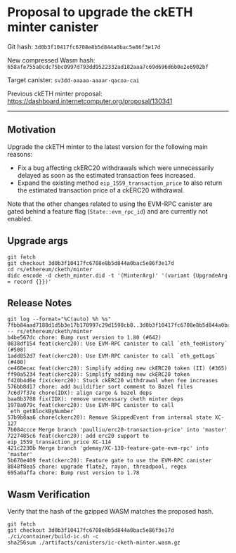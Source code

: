 # Proposal to upgrade the ckETH minter canister

Git hash: `3d0b3f10417fc6708e8b5d844a0bac5e86f3e17d`

New compressed Wasm hash: `658afe755a0cdc75bc0997d793dd9522332ad182aaa7c69d696d6b0e2e6902bf`

Target canister: `sv3dd-oaaaa-aaaar-qacoa-cai`

Previous ckETH minter proposal: https://dashboard.internetcomputer.org/proposal/130341

---

## Motivation

Upgrade the ckETH minter to the latest version for the following main reasons:
* Fix a bug affecting ckERC20 withdrawals which were unnecessarily delayed as soon as the estimated transaction fees increased.
* Expand the existing method `eip_1559_transaction_price` to also return the estimated transaction price of a ckERC20 withdrawal.

Note that the other changes related to using the EVM-RPC canister are gated behind a feature flag (`State::evm_rpc_id`) and are currently not enabled.

## Upgrade args

```
git fetch
git checkout 3d0b3f10417fc6708e8b5d844a0bac5e86f3e17d
cd rs/ethereum/cketh/minter
didc encode -d cketh_minter.did -t '(MinterArg)' '(variant {UpgradeArg = record {}})'
```

## Release Notes

```
git log --format="%C(auto) %h %s" 7fbb84aad7188d1d5b3e17b170997c29d1598cb8..3d0b3f10417fc6708e8b5d844a0bac5e86f3e17d -- rs/ethereum/cketh/minter
b4be567dc chore: Bump rust version to 1.80 (#642)
0838df154 feat(ckerc20): Use EVM-RPC canister to call `eth_feeHistory` (#508)
1add852d7 feat(ckerc20): Use EVM-RPC canister to call `eth_getLogs` (#400)
ce468ecac feat(ckerc20): Simplify adding new ckERC20 token (II) (#365)
ff90a5234 feat(ckerc20): Simplify adding new ckERC20 token
f420b4d6e fix(ckerc20): Stuck ckERC20 withdrawal when fee increases
576bb8d17 chore: add buildifier sort comment to Bazel files
7c6d7f37e chore(IDX): align cargo & bazel deps
baa8b3788 fix(IDX): remove unnecessary cketh minter deps
1978a079c feat(ckerc20): Use EVM-RPC canister to call `eth_getBlockByNumber`
57b9b8aa6 chore(ckerc20): Remove SkippedEvent from internal state XC-127
7b084ccce Merge branch 'paulliu/erc20-transaction-price' into 'master'
7227485c6 feat(ckerc20): add erc20 support to eip_1559_transaction_price XC-114
421c2230b Merge branch 'gdemay/XC-130-feature-gate-evm-rpc' into 'master'
5b670e409 feat(ckerc20): Feature gate to use the EVM-RPC canister
8848f8ea5 chore: upgrade flate2, rayon, threadpool, regex
695a0affa chore: Bump rust version to 1.78
 ```

## Wasm Verification

Verify that the hash of the gzipped WASM matches the proposed hash.

```
git fetch
git checkout 3d0b3f10417fc6708e8b5d844a0bac5e86f3e17d
./ci/container/build-ic.sh -c
sha256sum ./artifacts/canisters/ic-cketh-minter.wasm.gz
```
